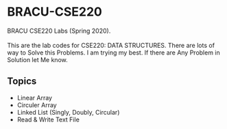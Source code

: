 # BRACU-CSE220
BRACU CSE220 Labs (Spring 2020). <br> <br>
This are the lab codes for CSE220: DATA STRUCTURES. There are lots of way to Solve this Problems. I am trying my best. If there are Any Problem in Solution let Me know. 

<h2>Topics</h2>
  <ul>
  <li>Linear Array</li>
  <li>Circuler Array</li>
  <li>Linked List (Singly, Doubly, Circular)</li>
  <li>Read & Write Text File</li>
</ul>
